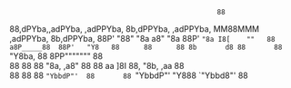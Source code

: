                                                        88               
88,dPYba,,adPYba,   ,adPPYba,  8b,dPPYba,  ,adPPYba, MM88MMM ,adPPYba,  8b,dPPYba, 
88P'   "88"    "8a a8"     "8a 88P'   `"8a I8[    ""   88   a8P_____88  88P'   "Y8  
88      88      88 8b       d8 88       88  `"Y8ba,    88   8PP"""""""  88       
88      88      88 "8a,   ,a8" 88       88 aa    ]8I   88,  "8b,   ,aa  88     
88      88      88  `"YbbdP"'  88       88 `"YbbdP"'   "Y888 `"Ybbd8"'  88     
                                                                        
     

